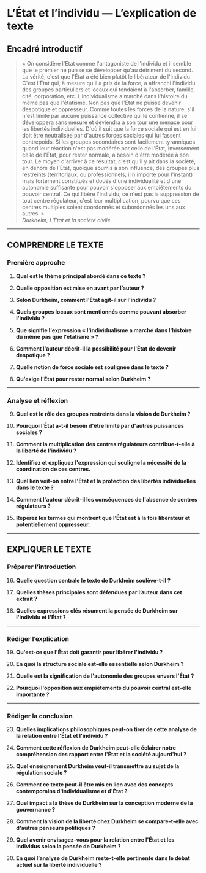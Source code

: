 # L’État et l’individu — L’explication de texte

## Encadré introductif
> « On considère l'État comme l'antagoniste de l'individu et il semble que le premier ne puisse se développer qu'au détriment du second. La vérité, c'est que l'État a été bien plutôt le libérateur de l'individu. C'est l'État qui, à mesure qu'il a pris de la force, a affranchi l'individu des groupes particuliers et locaux qui tendaient à l'absorber, famille, cité, corporation, etc. L'individualisme a marché dans l'histoire du même pas que l'étatisme. Non pas que l'État ne puisse devenir despotique et oppresseur. Comme toutes les forces de la nature, s'il n'est limité par aucune puissance collective qui le contienne, il se développera sans mesure et deviendra à son tour une menace pour les libertés individuelles. D'où il suit que la force sociale qui est en lui doit être neutralisée par d'autres forces sociales qui lui fassent contrepoids. Si les groupes secondaires sont facilement tyranniques quand leur réaction n'est pas modérée par celle de l'État, inversement celle de l'État, pour rester normale, a besoin d'être modérée à son tour. Le moyen d'arriver à ce résultat, c'est qu'il y ait dans la société, en dehors de l'État, quoique soumis à son influence, des groupes plus restreints (territoriaux, ou professionnels, il n'importe pour l'instant) mais fortement constitués et doués d'une individualité et d'une autonomie suffisante pour pouvoir s'opposer aux empiétements du pouvoir central. Ce qui libère l'individu, ce n'est pas la suppression de tout centre régulateur, c'est leur multiplication, pourvu que ces centres multiples soient coordonnés et subordonnés les uns aux autres. »  
> *Durkheim, L'État et la société civile*

---

## COMPRENDRE LE TEXTE

### Première approche

1. **Quel est le thème principal abordé dans ce texte ?**

2. **Quelle opposition est mise en avant par l’auteur ?**

3. **Selon Durkheim, comment l'État agit-il sur l'individu ?**

4. **Quels groupes locaux sont mentionnés comme pouvant absorber l'individu ?**

5. **Que signifie l'expression « l'individualisme a marché dans l'histoire du même pas que l'étatisme » ?**

6. **Comment l'auteur décrit-il la possibilité pour l'État de devenir despotique ?**

7. **Quelle notion de force sociale est soulignée dans le texte ?**

8. **Qu'exige l'État pour rester normal selon Durkheim ?**

---

### Analyse et réflexion

9. **Quel est le rôle des groupes restreints dans la vision de Durkheim ?**

10. **Pourquoi l’État a-t-il besoin d'être limité par d'autres puissances sociales ?**

11. **Comment la multiplication des centres régulateurs contribue-t-elle à la liberté de l'individu ?**

12. **Identifiez et expliquez l'expression qui souligne la nécessité de la coordination de ces centres.**

13. **Quel lien voit-on entre l'État et la protection des libertés individuelles dans le texte ?**

14. **Comment l'auteur décrit-il les conséquences de l'absence de centres régulateurs ?**

15. **Repérez les termes qui montrent que l’État est à la fois libérateur et potentiellement oppresseur.**

---

## EXPLIQUER LE TEXTE

### Préparer l’introduction

16. **Quelle question centrale le texte de Durkheim soulève-t-il ?**

17. **Quelles thèses principales sont défendues par l’auteur dans cet extrait ?**

18. **Quelles expressions clés résument la pensée de Durkheim sur l'individu et l'État ?**

---

### Rédiger l’explication

19. **Qu'est-ce que l'État doit garantir pour libérer l'individu ?**

20. **En quoi la structure sociale est-elle essentielle selon Durkheim ?**

21. **Quelle est la signification de l'autonomie des groupes envers l'État ?**

22. **Pourquoi l'opposition aux empiétements du pouvoir central est-elle importante ?**

---

### Rédiger la conclusion

23. **Quelles implications philosophiques peut-on tirer de cette analyse de la relation entre l'État et l'individu ?**

24. **Comment cette réflexion de Durkheim peut-elle éclairer notre compréhension des rapport entre l'État et la société aujourd'hui ?**

25. **Quel enseignement Durkheim veut-il transmettre au sujet de la régulation sociale ?**

26. **Comment ce texte peut-il être mis en lien avec des concepts contemporains d'individualisme et d'État ?**

27. **Quel impact a la thèse de Durkheim sur la conception moderne de la gouvernance ?**

28. **Comment la vision de la liberté chez Durkheim se compare-t-elle avec d'autres penseurs politiques ?**

29. **Quel avenir envisagez-vous pour la relation entre l'État et les individus selon la pensée de Durkheim ?**

30. **En quoi l’analyse de Durkheim reste-t-elle pertinente dans le débat actuel sur la liberté individuelle ?**